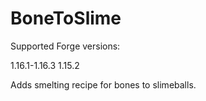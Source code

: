 # BoneToSlime

Supported Forge versions:

1.16.1-1.16.3
1.15.2

Adds smelting recipe for bones to slimeballs.
